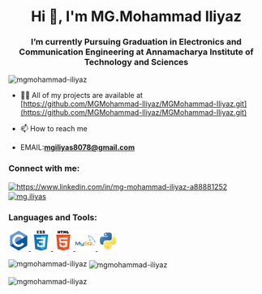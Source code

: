 <h1 align="center">Hi 👋, I'm MG.Mohammad Iliyaz</h1>
<h3 align="center">I’m currently Pursuing Graduation in Electronics and Communication Engineering at Annamacharya Institute of Technology and Sciences</h3>

<p align="left"> <img src="https://komarev.com/ghpvc/?username=mgmohammad-iliyaz&label=Profile%20views&color=0e75b6&style=flat" alt="mgmohammad-iliyaz" /> </p>


- 👨‍💻 All of my projects are available at [https://github.com/MGMohammad-Iliyaz/MGMohammad-Iliyaz.git](https://github.com/MGMohammad-Iliyaz/MGMohammad-Iliyaz.git)

- 📫 How to reach me
- EMAIL:**mgiliyas8078@gmail.com**


<h3 align="left">Connect with me:</h3>
<p align="left">
<a href="https://linkedin.com/in/https://www.linkedin.com/in/mg-mohammad-iliyaz-a88881252" target="blank"><img align="center" src="https://raw.githubusercontent.com/rahuldkjain/github-profile-readme-generator/master/src/images/icons/Social/linked-in-alt.svg" alt="https://www.linkedin.com/in/mg-mohammad-iliyaz-a88881252" height="30" width="40" /></a>
<a href="https://instagram.com/mg.iliyas" target="blank"><img align="center" src="https://raw.githubusercontent.com/rahuldkjain/github-profile-readme-generator/master/src/images/icons/Social/instagram.svg" alt="mg.iliyas" height="30" width="40" /></a>
</p>

<h3 align="left">Languages and Tools:</h3>
<p align="left"> <a href="https://www.cprogramming.com/" target="_blank" rel="noreferrer"> <img src="https://raw.githubusercontent.com/devicons/devicon/master/icons/c/c-original.svg" alt="c" width="40" height="40"/> </a> <a href="https://www.w3schools.com/css/" target="_blank" rel="noreferrer"> <img src="https://raw.githubusercontent.com/devicons/devicon/master/icons/css3/css3-original-wordmark.svg" alt="css3" width="40" height="40"/> </a> <a href="https://www.w3.org/html/" target="_blank" rel="noreferrer"> <img src="https://raw.githubusercontent.com/devicons/devicon/master/icons/html5/html5-original-wordmark.svg" alt="html5" width="40" height="40"/> </a> <a href="https://www.mysql.com/" target="_blank" rel="noreferrer"> <img src="https://raw.githubusercontent.com/devicons/devicon/master/icons/mysql/mysql-original-wordmark.svg" alt="mysql" width="40" height="40"/> </a> <a href="https://www.python.org" target="_blank" rel="noreferrer"> <img src="https://raw.githubusercontent.com/devicons/devicon/master/icons/python/python-original.svg" alt="python" width="40" height="40"/> </a> </p>

<p><img align="left" src="https://github-readme-stats.vercel.app/api/top-langs?username=mgmohammad-iliyaz&show_icons=true&locale=en&layout=compact" alt="mgmohammad-iliyaz" /></p>

<p>&nbsp;<img align="center" src="https://github-readme-stats.vercel.app/api?username=mgmohammad-iliyaz&show_icons=true&locale=en" alt="mgmohammad-iliyaz" /></p>

<p><img align="center" src="https://github-readme-streak-stats.herokuapp.com/?user=mgmohammad-iliyaz&" alt="mgmohammad-iliyaz" /></p>


